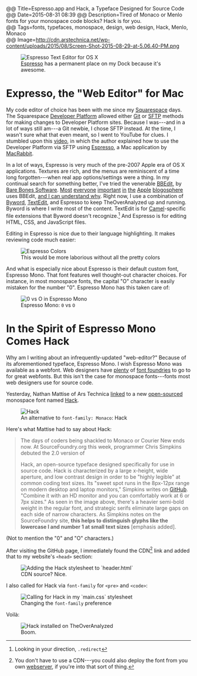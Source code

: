 @@ Title=Espresso.app and Hack, a Typeface Designed for Source Code 
@@ Date=2015-08-31 08:39 
@@ Description=Tired of Monaco or Menlo fonts for your monospace code blocks? Hack is for you.  
@@ Tags=fonts, typefaces, monospace, design, web design, Hack, Menlo, Monaco  
@@ Image=http://cdn.arstechnica.net/wp-content/uploads/2015/08/Screen-Shot-2015-08-29-at-5.06.40-PM.png  

<figure>
	<img src="http://macrabbit.com/espresso/images/screenshots-2.0/Main-SourceEditor.jpg" alt="Espresso Text Editor for OS X">
	<figcaption><a href="http://macrabbit.com/espresso/">Espresso</a> has a permanent place on my Dock because it's awesome.</figcaption>
</figure>

# Expresso, the "Web Editor" for Mac

My code editor of choice has been with me since my [Squarespace][theoveranalyzed] days. The Squarespace [Developer Platform][squarespace] allowed either [Git][wikipedia] or [SFTP][wikipedia 2] methods for making changes to Developer Platform sites. Because I was---and in a lot of ways still am---a Git newbie, I chose SFTP instead. At the time, I wasn't sure what that even meant, so I went to YouTube for clues. I stumbled upon this [video][youtube], in which the author explained how to use the Developer Platform via SFTP using [Espresso][macrabbit], a Mac application by [MacRabbit][macrabbit 2]. 

In a lot of ways, Espresso is very much of the pre-2007 Apple era of OS X applications. Textures are rich, and the menus are reminiscent of a time long forgotten---when real app options/settings were a thing. In my continual search for something better, I've tried the venerable [BBEdit][wikipedia 3], by [Bare Bones Software][barebones]. [Most][twitter] [everyone][twitter 2] [important][twitter 3] [in][twitter 4] [the][twitter 5] [Apple][twitter 6] [blogosphere][twitter 7] uses BBEdit, [and I can understand why][duckduckgo]. Right now, I use a combination of [Byword][bywordapp], [TextEdit][wikipedia 4], and Espresso to keep TheOverAnalyzed up and running. Byword is where I write most of the content. TextEdit is for [Camel][theoveranalyzed 2]-specific file extensions that Byword doesn't recognize.[^redirect] And Espresso is for editing HTML, CSS, and JavaScript files.

Editing in Espresso is nice due to their language highlighting. It makes reviewing code much easier:

<figure>
	<img src="http://d.pr/i/1jmu3+" alt="Espresso Colors">
	<figcaption>This would be more laborious without all the pretty colors</figcaption>
</figure>

And what is especially nice about Espresso is their default custom font, Espresso Mono. That font features well thought-out character choices. For instance, in most monospace fonts, the capital "O" character is easily mistaken for the number "0". Espresso Mono has this taken care of:

<figure>
	<img src="http://d.pr/i/1fh8y+" alt="0 vs O in Espresso Mono">
	<figcaption>Espresso Mono: <code>0</code> vs <code>O</code></figcaption>
</figure>

# In the Spirit of Espresso Mono Comes Hack

Why am I writing about an infrequently-updated "web-editor?" Because of its aforementioned typeface, Espresso Mono. I wish Espresso Mono was available as a webfont. Web designers have [plenty][typography] of [font foundries][fontbureau] to go to for great webfonts. But this isn't the case for monospace fonts---fonts most web designers use for source code.

Yesterday, Nathan Mattise of Ars Technica [linked][arstechnica] to a new [open-sourced][github] monospace font named [Hack][sourcefoundry].

<figure>
	<img src="http://cdn.arstechnica.net/wp-content/uploads/2015/08/Screen-Shot-2015-08-29-at-5.06.40-PM.png" alt="Hack">
	<figcaption>An alternative to <code>font-family: Monaco</code>: Hack</figcaption>
</figure>

Here's what Mattise had to say about Hack:
>The days of coders being shackled to Monaco or Courier New ends now. At SourceFoundry.org this week, programmer Chris Simpkins debuted the 2.0 version of 
>
>Hack, an open-source typeface designed specifically for use in source code.
Hack is characterized by a large x-height, wide aperture, and low contrast design in order to be "highly legible" at common coding text sizes. Its "sweet spot runs in the 8px-12px range on modern desktop and laptop monitors," Simpkins writes on [GitHub][github]. "Combine it with an HD monitor and you can comfortably work at 6 or 7px sizes." As seen in the image above, there's a heavier semi-bold weight in the regular font, and strategic serifs eliminate large gaps on each side of narrow characters. As Simpkins notes on the SourceFoundry site, **this helps to distinguish glyphs like the lowercase l and number 1 at small text sizes** [emphasis added].

(Not to mention the "0" and "O" characters.)

After visiting the GitHub page, I immediately found the CDN[^cdn] link and added that to my website's `<head>` section:

<figure>
	<img src="http://d.pr/i/sINJ+" alt="Adding the Hack stylesheet to `header.html`">
	<figcaption>CDN source? Nice.</figcaption>
</figure>

I also called for Hack via `font-family` for `<pre>` and `<code>`:

<figure>
	<img src="http://d.pr/i/176dB+" alt="Calling for Hack in my `main.css` stylesheet">
	<figcaption>Changing the <code>font-family</code> preference</figcaption>
</figure>

Voilà:

<figure>
	<img src="http://d.pr/i/12y9F+" alt="Hack installed on TheOverAnalyzed">
	<figcaption>Boom.</figcaption>
</figure>

[^cdn]: You don't have to use a CDN---you could also deploy the font from you own [webserver][github 2], if you're into that sort of thing.
[^redirect]: Looking in your direction, `.redirect`

[arstechnica]: http://arstechnica.com/information-technology/2015/08/open-source-typeface-hack-brings-design-to-source-code/
[barebones]: http://www.barebones.com/products/bbedit/
[bywordapp]: http://bywordapp.com/
[duckduckgo]: http://duckduckgo.com/?q=bbedit&t=osx
[fontbureau]: http://www.fontbureau.com
[github]: https://github.com/chrissimpkins/Hack#about
[github 2]: https://github.com/chrissimpkins/Hack#host-hack-font-files-on-your-server
[macrabbit]: http://macrabbit.com/espresso/
[macrabbit 2]: http://macrabbit.com
[sourcefoundry]: http://sourcefoundry.org/hack/
[squarespace]: http://developers.squarespace.com
[theoveranalyzed]: /tags/Squarespace
[theoveranalyzed 2]: /2015/6/17/leaving-squarespace-part-I-getting-started-with-camel
[twitter]: http://twitter.com/gruber
[twitter 2]: http://twitter.com/siracusa
[twitter 3]: http://twitter.com/jsnell
[twitter 4]: http://www.twitter.com/jdalrymple
[twitter 5]: http://www.twitter.com/reneritchie
[twitter 6]: http://www.twitter.com/danielpunkass
[twitter 7]: http://www.twitter.com/jamesthomson
[typography]: http://www.typography.com/
[wikipedia]: https://en.wikipedia.org/wiki/Git_(software)
[wikipedia 2]: https://en.wikipedia.org/wiki/SFTP
[wikipedia 3]: https://en.wikipedia.org/wiki/BBEdit
[wikipedia 4]: https://en.wikipedia.org/wiki/TextEdit
[youtube]: https://www.youtube.com/watch?v=HzravxTgTe4